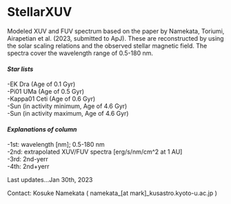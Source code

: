 # StellarXUV
  
Modeled XUV and FUV spectrum based on the paper by Namekata, Toriumi, Airapetian et al. (2023, submitted to ApJ). These are reconstructed by using the solar scaling relations and the observed stellar magnetic field. The spectra cover the wavelength range of 0.5-180 nm.
  
#### *Star lists*  
-EK Dra (Age of 0.1 Gyr)  
-Pi01 UMa (Age of 0.5 Gyr)  
-Kappa01 Ceti  (Age of 0.6 Gyr)  
-Sun (in activity minimum, Age of 4.6 Gyr)  
-Sun (in activity maximum, Age of 4.6 Gyr)  
  
#### *Explanations of column*  
-1st: wavelength [nm]; 0.5-180 nm  
-2nd: extrapolated XUV/FUV spectra [erg/s/nm/cm^2 at 1 AU]  
-3rd: 2nd-yerr  
-4th: 2nd+yerr  
  
Last updates...Jan 30th, 2023   
  
Contact: Kosuke Namekata ( namekata_[at mark]_kusastro.kyoto-u.ac.jp )
